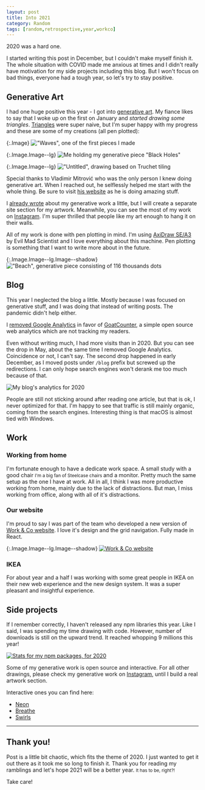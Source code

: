 ```yaml
---
layout: post
title: Into 2021
category: Random
tags: [random,retrospective,year,workco]
---
```


2020 was a hard one.

I started writing this post in December, but I couldn't make myself finish it. The whole situation with COVID made me anxious at times and I didn't really have motivation for my side projects including this blog. But I won't focus on bad things, everyone had a tough year, so let's try to stay positive.

<!--more-->

## Generative Art

I had one huge positive this year - I got into [generative art](https://en.wikipedia.org/wiki/Generative_art). My fiance likes to say that I woke up on the first on January and <i>started drawing some triangles</i>. [Triangles](https://codepen.io/stanko/pen/XWJeBqQ) were super naive, but I'm super happy with my progress and these are some of my creations (all pen plotted):

{:.Image}
!["Waves", one of the first pieces I made](/public/img/2021/waves.jpg)

{:.Image.Image--lg}
![Me holding my generative piece "Black Holes"](/public/img/2021/black-holes.jpg)

{:.Image.Image--lg}
!["Untitled", drawing based on Truchet tiling](/public/img/2021/truchet.jpg)

Special thanks to Vladimir Mitrović who was the only person I knew doing generative art. When I reached out, he selflessly helped me start with the whole thing. Be sure to visit [his website](https://brutalism.rs/) as he is doing amazing stuff.

I [already wrote](/archive/#/generative-art) about my generative work a little, but I will create a separate site section for my artwork. Meanwhile, you can see the most of my work on [Instagram](https://www.instagram.com/muffinman_io/). I'm super thrilled that people like my art enough to hang it on their walls.

All of my work is done with pen plotting in mind. I'm using [AxiDraw SE/A3](https://shop.evilmadscientist.com/908) by Evil Mad Scientist and I love everything about this machine. Pen plotting is something that I want to write more about in the future.

{:.Image.Image--lg.Image--shadow}
!["Beach", generative piece consisting of 116 thousands dots](/public/img/2021/beach.jpg)


## Blog

This year I neglected the blog a little. Mostly because I was focused on generative stuff, and I was doing that instead of writing posts. The pandemic didn't help either.

I [removed Google Analytics](/blog/this-blog-is-now-google-free/) in favor of [GoatCounter](https://www.goatcounter.com/), a simple open source web analytics which are not tracking my readers.

Even without writing much, I had more visits than in 2020. But you can see the drop in May, about the same time I removed Google Analytics. Coincidence or not, I can't say. The second drop happened in early December, as I moved posts under `/blog` prefix but screwed up the redirections. I can only hope search engines won't derank me too much because of that.

![My blog's analytics for 2020](/public/img/2021/analytics.png)

People are still not sticking around after reading one article, but that is ok, I never optimized for that. I'm happy to see that traffic is still mainly organic, coming from the search engines. Interesting thing is that macOS is almost tied with Windows.

## Work

### Working from home

I'm fortunate enough to have a dedicate work space. A small study with a <label class="SideNote-trigger">good chair</label>
<small class="SideNote">
I'm a big fan of Steelcase chairs
</small> and a monitor. Pretty much the same setup as the one I have at work. All in all, I think I was more productive working from home, mainly due to the lack of distractions. But man, I miss working from office, along with all of it's distractions.

### Our website

I'm proud to say I was part of the team who developed a new version of [Work & Co website](https://work.co/). I love it's design and the grid navigation. Fully made in React.

{:.Image.Image--lg.Image--shadow}
[![Work & Co website](/public/img/2021/workco.png)](https://work.co)


### IKEA

For about year and a half I was working with some great people in IKEA on their new web experience and the new design system. It was a super pleasant and insightful experience.


## Side projects

If I remember correctly, I haven't released any npm libraries this year. Like I said, I was spending my time drawing with code. However, number of downloads is still on the upward trend. It reached whopping 9 millions this year!

[![Stats for my npm packages, for 2020](/public/img/2021/npm.png)](https://npm-stat.com/charts.html?author=stanko&from=2020-01-01&to=2020-12-31)

Some of my generative work is open source and interactive. For all other drawings, please check my generative work on [Instagram](https://www.instagram.com/muffinman_io/), until I build a real artwork section.

Interactive ones you can find here:

* [Neon](https://neon.muffinman.io/)
* [Breathe](https://breathe.muffinman.io/)
* [Swirls](https://muffinman.io/generative-swirls/)

----

## Thank you!

Post is a little bit chaotic, which fits the theme of 2020. I just wanted to get it out there as it took me so long to finish it. Thank you for reading my ramblings and <label class="SideNote-trigger">let's hope 2021 will be a better year.</label>
<small class="SideNote">
It has to be, right?!
</small>

Take care!
